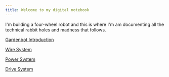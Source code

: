 ```yaml
---
title: Welcome to my digital notebook 
---
```


I'm building a four-wheel robot and this is where I'm am documenting all the technical rabbit holes and madness that follows.

[Gardenbot Introduction](./gardenbot-intro.md)

[Wire System](./systems/wire-system/wire-system.md)

[Power System](./systems/power-system/power-system.md)

[Drive System](./systems/drive-system/drive-system.md)